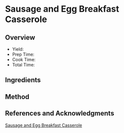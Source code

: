 # Sausage and Egg Breakfast Casserole

## Overview

- Yield:
- Prep Time:
- Cook Time:
- Total Time:

## Ingredients


## Method



## References and Acknowledgments

[Sausage and Egg Breakfast Casserole](https://www.730sagestreet.com/sausage-and-egg-breakfast-casserole/)
